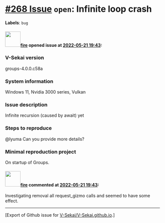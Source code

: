 # [\#268 Issue](https://github.com/V-Sekai/V-Sekai.github.io/issues/268) `open`: Infinite loop crash
**Labels**: `bug`


#### <img src="https://avatars.githubusercontent.com/u/32321?u=c2e06a3d2b49a467aa907e54aa259516440267cc&v=4" width="50">[fire](https://github.com/fire) opened issue at [2022-05-21 19:43](https://github.com/V-Sekai/V-Sekai.github.io/issues/268):

### V-Sekai version

groups-4.0.0.c58a

### System information

Windows 11, Nvidia 3000 series, Vulkan

### Issue description

Infinite recursion (caused by await) yet

### Steps to reproduce

@lyuma Can you provide more details?

### Minimal reproduction project

On startup of Groups.

#### <img src="https://avatars.githubusercontent.com/u/32321?u=c2e06a3d2b49a467aa907e54aa259516440267cc&v=4" width="50">[fire](https://github.com/fire) commented at [2022-05-21 19:43](https://github.com/V-Sekai/V-Sekai.github.io/issues/268#issuecomment-1134171320):

Investigating removal all request_gizmo calls and seemed to have some effect.


-------------------------------------------------------------------------------



[Export of Github issue for [V-Sekai/V-Sekai.github.io](https://github.com/V-Sekai/V-Sekai.github.io).]
